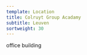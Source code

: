 ```yaml
---
template: Location
title: Colruyt Group Acadamy
subtitle: Leuven
sortweight: 30
---
```

office building
